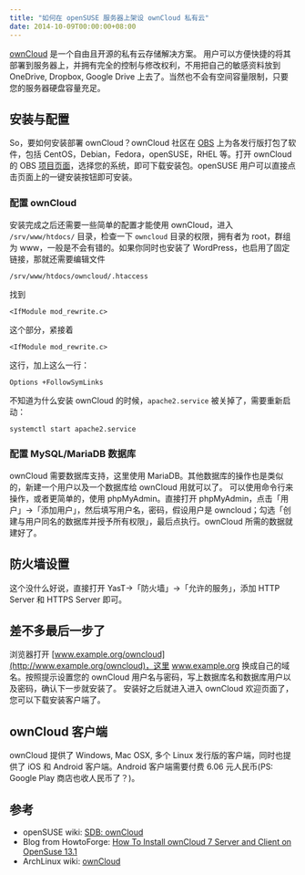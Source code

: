 ```yaml
---
title: "如何在 openSUSE 服务器上架设 ownCloud 私有云"
date: 2014-10-09T00:00:00+08:00
---
```


[ownCloud](http://owncloud.org/) 是一个自由且开源的私有云存储解决方案。 用户可以方便快捷的将其部署到服务器上，并拥有完全的控制与修改权利，不用把自己的敏感资料放到 OneDrive, Dropbox, Google Drive 上去了。当然也不会有空间容量限制，只要您的服务器硬盘容量充足。 

## 安装与配置

So，要如何安装部署 ownCloud？ownCloud 社区在 [OBS](http://software.opensuse.org/download.html?project=isv:ownCloud:community&package=owncloud) 上为各发行版打包了软件，包括 CentOS，Debian，Fedora，openSUSE，RHEL 等。打开 ownCloud 的 OBS [项目页面](http://software.opensuse.org/download.html?project=isv:ownCloud:community&package=owncloud)，选择您的系统，即可下载安装包。openSUSE 用户可以直接点击页面上的一键安装按钮即可安装。 

### 配置 ownCloud

安装完成之后还需要一些简单的配置才能使用 ownCloud，进入 `/srv/www/htdocs/` 目录，检查一下 `owncloud` 目录的权限，拥有者为 root，群组为 www，一般是不会有错的。如果你同时也安装了 WordPress，也启用了固定链接，那就还需要编辑文件

```text
/srv/www/htdocs/owncloud/.htaccess
```

找到

```text
<IfModule mod_rewrite.c>
```

这个部分，紧接着

```text
<IfModule mod_rewrite.c>
```

这行，加上这么一行：

```text
Options +FollowSymLinks
```

不知道为什么安装 ownCloud 的时候，`apache2.service` 被关掉了，需要重新启动：

```bash
systemctl start apache2.service
```

### 配置 MySQL/MariaDB 数据库

ownCloud 需要数据库支持，这里使用 MariaDB。其他数据库的操作也是类似的，新建一个用户以及一个数据库给 ownCloud 用就可以了。 可以使用命令行来操作，或者更简单的，使用 phpMyAdmin。直接打开 phpMyAdmin，点击「用户」->「添加用户」，然后填写用户名，密码，假设用户是 owncloud；勾选「创建与用户同名的数据库并授予所有权限」，最后点执行。ownCloud 所需的数据就建好了。 

## 防火墙设置

这个没什么好说，直接打开 YasT->「防火墙」->「允许的服务」，添加 HTTP Server 和 HTTPS Server 即可。 

## 差不多最后一步了

浏览器打开 [www.example.org/owncloud](http://www.example.org/owncloud)，这里 www.example.org 换成自己的域名。按照提示设置您的 ownCloud 用户名与密码，写上数据库名和数据库用户以及密码，确认下一步就安装了。 安装好之后就进入进入 ownCloud 欢迎页面了，您可以下载安装客户端了。 

## ownCloud 客户端

ownCloud 提供了 Windows, Mac OSX, 多个 Linux 发行版的客户端，同时也提供了 iOS 和 Android 客户端。Android 客户端需要付费 6.06 元人民币(PS: Google Play 商店也收人民币了？)。 

## 参考

  * openSUSE wiki: [SDB: ownCloud](https://en.opensuse.org/SDB:OwnCloud)
  * Blog from HowtoForge: [How To Install ownCloud 7 Server and Client on OpenSuse 13.1](http://www.howtoforge.com/how-to-install-owncloud_7-server-and-client-on-opensuse-13.1)
  * ArchLinux wiki: [ownCloud](https://wiki.archlinux.org/index.php/OwnCloud)
